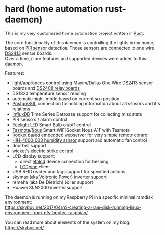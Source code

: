 # hard (home automation rust-daemon)
This is my very customized home automation project written in [Rust](https://www.rust-lang.org/).

The core functionality of this daemon is controlling the lights in my home, based on [PIR sensor](https://en.wikipedia.org/wiki/Passive_infrared_sensor) detection.
Those sensors are connected to one wire [DS2413](https://www.maximintegrated.com/en/products/interface/controllers-expanders/DS2413.html) sensor boards.<br>
Over a time, more features and supported devices were added to this daemon.

Features:
- light/appliances control using Maxim/Dallas One Wire DS2413 sensor boards and [DS2408 relay boards](https://skyboo.net/2017/03/controlling-relay-board-with-ds2408-over-1-wire/)
- DS1820 temperature sensor reading
- automatic night-mode based on current sun position
- [PostgreSQL](https://www.postgresql.org/) connection for holding information about all sensors and it's relations
- [InfluxDB](https://www.influxdata.com/products/influxdb/) Time Series Database support for collecting misc stats
- PIR sensors / alarm control
- [Yeelight](https://www.yeelight.com/) LED Smart Bulb on/off control
- [Tasmota](https://tasmota.github.io/docs/)/[Nous](https://nous.technology/) Smart WiFi Socket Nous A1T with Tasmota
- [Rocket](https://rocket.rs/) based embedded webserver for very simple remote control
- [HIH-4000-003 humidity sensor](https://skyboo.net/2017/03/ds2438-based-1-wire-humidity-sensor/) support and automatic fan control
- doorbell support
- wicket's electric strike control
- LCD display support:
  - direct [ethlcd](http://manio.skyboo.net/ethlcd/) device connection for beeping
  - [LCDproc](http://lcdproc.omnipotent.net/) client
- USB RFID reader and tags support for specified actions
- skymax (aka [Voltronic Power](https://voltronicpower.com/)) inverter support
- remeha (aka De Dietrich) boiler support
- Huawei SUN2000 inverter support

The daemon is running on my Raspberry Pi in a specific minimal ramdisk environment:<br>
https://skyboo.net/2017/04/rpi-creating-a-ram-disk-running-linux-environment-from-nfs-booted-raspbian/

You can read more about elements of the system on my blog:<br>
https://skyboo.net/
